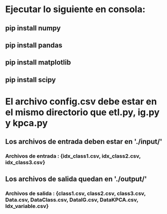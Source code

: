 # Ejecutar lo siguiente en consola:
## pip install numpy
## pip install pandas
## pip install matplotlib
## pip install scipy

# El archivo config.csv debe estar en el mismo directorio que etl.py, ig.py y kpca.py

## Los archivos de entrada deben estar en './input/'

### Archivos de entrada : {idx_class1.csv, idx_class2.csv, idx_class3.csv}

## Los archivos de salida quedan en './output/'

### Archivos de salida : {class1.csv, class2.csv, class3.csv, Data.csv, DataClass.csv, DataIG.csv, DataKPCA.csv, Idx_variable.csv}
